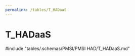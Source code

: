 ```yaml
---
permalink: /tables/T_HADaaS
---
```

# T\_HADaaS
<!-- SPDX-License-Identifier: MPL-2.0 -->

<!-- ATTENTION : Ne pas supprimer ou modifier la ligne ci-dessous -->
#include "tables/.schemas/PMSI/PMSI HAD/T_HADaaS.md"
<!-- ATTENTION : Ne pas supprimer ou modifier la ligne ci-dessus -->
